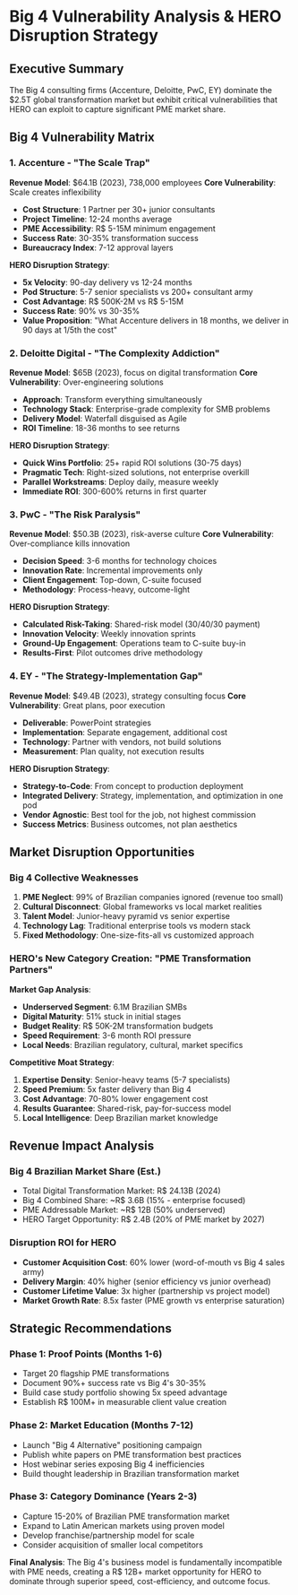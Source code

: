 # Big 4 Vulnerability Analysis & HERO Disruption Strategy

## Executive Summary
The Big 4 consulting firms (Accenture, Deloitte, PwC, EY) dominate the $2.5T global transformation market but exhibit critical vulnerabilities that HERO can exploit to capture significant PME market share.

## Big 4 Vulnerability Matrix

### 1. Accenture - "The Scale Trap"
**Revenue Model**: $64.1B (2023), 738,000 employees
**Core Vulnerability**: Scale creates inflexibility
- **Cost Structure**: 1 Partner per 30+ junior consultants
- **Project Timeline**: 12-24 months average
- **PME Accessibility**: R$ 5-15M minimum engagement
- **Success Rate**: 30-35% transformation success
- **Bureaucracy Index**: 7-12 approval layers

**HERO Disruption Strategy**:
- **5x Velocity**: 90-day delivery vs 12-24 months
- **Pod Structure**: 5-7 senior specialists vs 200+ consultant army
- **Cost Advantage**: R$ 500K-2M vs R$ 5-15M
- **Success Rate**: 90% vs 30-35%
- **Value Proposition**: "What Accenture delivers in 18 months, we deliver in 90 days at 1/5th the cost"

### 2. Deloitte Digital - "The Complexity Addiction"
**Revenue Model**: $65B (2023), focus on digital transformation
**Core Vulnerability**: Over-engineering solutions
- **Approach**: Transform everything simultaneously
- **Technology Stack**: Enterprise-grade complexity for SMB problems
- **Delivery Model**: Waterfall disguised as Agile
- **ROI Timeline**: 18-36 months to see returns

**HERO Disruption Strategy**:
- **Quick Wins Portfolio**: 25+ rapid ROI solutions (30-75 days)
- **Pragmatic Tech**: Right-sized solutions, not enterprise overkill
- **Parallel Workstreams**: Deploy daily, measure weekly
- **Immediate ROI**: 300-600% returns in first quarter

### 3. PwC - "The Risk Paralysis"
**Revenue Model**: $50.3B (2023), risk-averse culture
**Core Vulnerability**: Over-compliance kills innovation
- **Decision Speed**: 3-6 months for technology choices
- **Innovation Rate**: Incremental improvements only
- **Client Engagement**: Top-down, C-suite focused
- **Methodology**: Process-heavy, outcome-light

**HERO Disruption Strategy**:
- **Calculated Risk-Taking**: Shared-risk model (30/40/30 payment)
- **Innovation Velocity**: Weekly innovation sprints
- **Ground-Up Engagement**: Operations team to C-suite buy-in
- **Results-First**: Pilot outcomes drive methodology

### 4. EY - "The Strategy-Implementation Gap"
**Revenue Model**: $49.4B (2023), strategy consulting focus
**Core Vulnerability**: Great plans, poor execution
- **Deliverable**: PowerPoint strategies
- **Implementation**: Separate engagement, additional cost
- **Technology**: Partner with vendors, not build solutions
- **Measurement**: Plan quality, not execution results

**HERO Disruption Strategy**:
- **Strategy-to-Code**: From concept to production deployment
- **Integrated Delivery**: Strategy, implementation, and optimization in one pod
- **Vendor Agnostic**: Best tool for the job, not highest commission
- **Success Metrics**: Business outcomes, not plan aesthetics

## Market Disruption Opportunities

### Big 4 Collective Weaknesses
1. **PME Neglect**: 99% of Brazilian companies ignored (revenue too small)
2. **Cultural Disconnect**: Global frameworks vs local market realities
3. **Talent Model**: Junior-heavy pyramid vs senior expertise
4. **Technology Lag**: Traditional enterprise tools vs modern stack
5. **Fixed Methodology**: One-size-fits-all vs customized approach

### HERO's New Category Creation: "PME Transformation Partners"

**Market Gap Analysis**:
- **Underserved Segment**: 6.1M Brazilian SMBs
- **Digital Maturity**: 51% stuck in initial stages
- **Budget Reality**: R$ 50K-2M transformation budgets
- **Speed Requirement**: 3-6 month ROI pressure
- **Local Needs**: Brazilian regulatory, cultural, market specifics

**Competitive Moat Strategy**:
1. **Expertise Density**: Senior-heavy teams (5-7 specialists)
2. **Speed Premium**: 5x faster delivery than Big 4
3. **Cost Advantage**: 70-80% lower engagement cost
4. **Results Guarantee**: Shared-risk, pay-for-success model
5. **Local Intelligence**: Deep Brazilian market knowledge

## Revenue Impact Analysis

### Big 4 Brazilian Market Share (Est.)
- Total Digital Transformation Market: R$ 24.13B (2024)
- Big 4 Combined Share: ~R$ 3.6B (15% - enterprise focused)
- PME Addressable Market: ~R$ 12B (50% underserved)
- HERO Target Opportunity: R$ 2.4B (20% of PME market by 2027)

### Disruption ROI for HERO
- **Customer Acquisition Cost**: 60% lower (word-of-mouth vs Big 4 sales army)
- **Delivery Margin**: 40% higher (senior efficiency vs junior overhead)
- **Customer Lifetime Value**: 3x higher (partnership vs project model)
- **Market Growth Rate**: 8.5x faster (PME growth vs enterprise saturation)

## Strategic Recommendations

### Phase 1: Proof Points (Months 1-6)
- Target 20 flagship PME transformations
- Document 90%+ success rate vs Big 4's 30-35%
- Build case study portfolio showing 5x speed advantage
- Establish R$ 100M+ in measurable client value creation

### Phase 2: Market Education (Months 7-12)
- Launch "Big 4 Alternative" positioning campaign
- Publish white papers on PME transformation best practices
- Host webinar series exposing Big 4 inefficiencies
- Build thought leadership in Brazilian transformation market

### Phase 3: Category Dominance (Years 2-3)
- Capture 15-20% of Brazilian PME transformation market
- Expand to Latin American markets using proven model
- Develop franchise/partnership model for scale
- Consider acquisition of smaller local competitors

**Final Analysis**: The Big 4's business model is fundamentally incompatible with PME needs, creating a R$ 12B+ market opportunity for HERO to dominate through superior speed, cost-efficiency, and outcome focus.